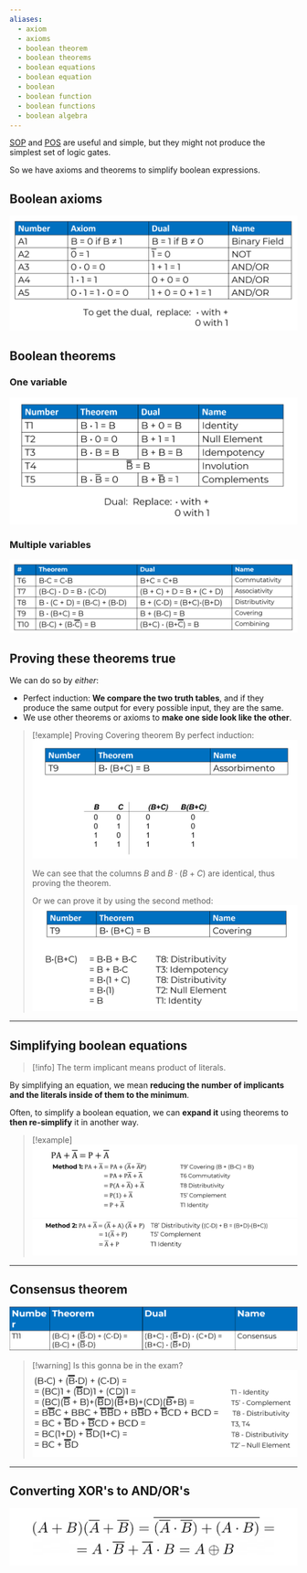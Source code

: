 ```yaml
---
aliases:
  - axiom
  - axioms
  - boolean theorem
  - boolean theorems
  - boolean equations
  - boolean equation
  - boolean
  - boolean function
  - boolean functions
  - boolean algebra
---
```

[SOP](5.%20SOP%20&%20POS.md#SOP%20(sum%20of%20products)) and [POS](5.%20SOP%20&%20POS.md#POS%20(product%20of%20sums)) are useful and simple, but they might not produce the simplest set of logic gates.

So we have axioms and theorems to simplify boolean expressions.

## Boolean axioms


![](../z_images/Pasted%20image%2020241215124605.png)


## Boolean theorems

### One variable

![](../z_images/Pasted%20image%2020241215124745%201.png)


### Multiple variables

![](../z_images/Pasted%20image%2020241215131847.png)


## Proving these theorems true

We can do so by *either*:
- Perfect induction: **We compare the two truth tables**, and if they produce the same output for every possible input, they are the same.
- We use other theorems or axioms to **make one side look like the other**.

> [!example] Proving Covering theorem
> By perfect induction:
> ![](../z_images/Pasted%20image%2020241215131526.png)
> 
> We can see that the columns $B$ and $B\cdot (B+C)$ are identical, thus proving the theorem.
> 
> Or we can prove it by using the second method:
> ![](../z_images/Pasted%20image%2020241215131736.png)

---

## Simplifying boolean equations

> [!info]
> The term implicant means product of literals.

By simplifying an equation, we mean **reducing the number of implicants and the literals inside of them to the minimum**.

Often, to simplify a boolean equation, we can **expand it** using theorems to **then re-simplify** it in another way.

> [!example]
> ![](../z_images/Pasted%20image%2020241215132438.png)![](../z_images/Pasted%20image%2020241215132452.png)

---

## Consensus theorem

![](../z_images/Pasted%20image%2020241215132647.png)

> [!warning] Is this gonna be in the exam?
> ![](../z_images/Pasted%20image%2020241215132750.png)

---

## Converting XOR's to AND/OR's

![](../z_images/Pasted%20image%2020241215132848.png)
